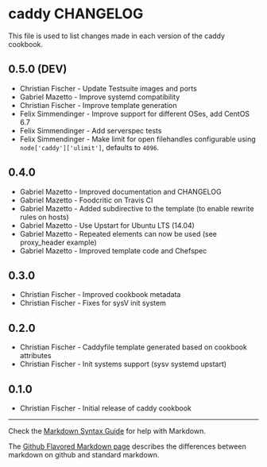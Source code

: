 caddy CHANGELOG
===============

This file is used to list changes made in each version of the caddy cookbook.

0.5.0 (DEV)
-----
- Christian Fischer - Update Testsuite images and ports
- Gabriel Mazetto - Improve systemd compatibility
- Christian Fischer - Improve template generation
- Felix Simmendinger - Improve support for different OSes, add CentOS 6.7
- Felix Simmendinger - Add serverspec tests
- Felix Simmendinger - Make limit for open filehandles configurable using `node['caddy']['ulimit']`, defaults to `4096`.

0.4.0 
-----
- Gabriel Mazetto - Improved documentation and CHANGELOG
- Gabriel Mazetto - Foodcritic on Travis CI
- Gabriel Mazetto - Added subdirective to the template (to enable rewrite rules on hosts)
- Gabriel Mazetto - Use Upstart for Ubuntu LTS (14.04)
- Gabriel Mazetto - Repeated elements can now be used (see proxy_header example)
- Gabriel Mazetto - Improved template code and Chefspec 

0.3.0
-----
- Christian Fischer - Improved cookbook metadata
- Christian Fischer - Fixes for sysV init system

0.2.0
-----
- Christian Fischer - Caddyfile template generated based on cookbook attributes
- Christian Fischer - Init systems support (sysv systemd upstart)

0.1.0
-----
- Christian Fischer - Initial release of caddy cookbook

- - -
Check the [Markdown Syntax Guide](http://daringfireball.net/projects/markdown/syntax) for help with Markdown.

The [Github Flavored Markdown page](http://github.github.com/github-flavored-markdown/) describes the differences between markdown on github and standard markdown.

